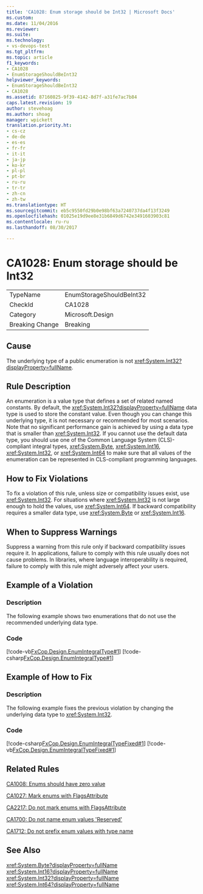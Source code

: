 ```yaml
---
title: 'CA1028: Enum storage should be Int32 | Microsoft Docs'
ms.custom: 
ms.date: 11/04/2016
ms.reviewer: 
ms.suite: 
ms.technology:
- vs-devops-test
ms.tgt_pltfrm: 
ms.topic: article
f1_keywords:
- CA1028
- EnumStorageShouldBeInt32
helpviewer_keywords:
- EnumStorageShouldBeInt32
- CA1028
ms.assetid: 87160825-9f39-4142-8d7f-a31fe7ac7b84
caps.latest.revision: 19
author: stevehoag
ms.author: shoag
manager: wpickett
translation.priority.ht:
- cs-cz
- de-de
- es-es
- fr-fr
- it-it
- ja-jp
- ko-kr
- pl-pl
- pt-br
- ru-ru
- tr-tr
- zh-cn
- zh-tw
ms.translationtype: HT
ms.sourcegitcommit: eb5c9550fd29b0e98bf63a7240737da4f13f3249
ms.openlocfilehash: 01025e19d9ee8e31b6849d6742e3491603903c81
ms.contentlocale: ru-ru
ms.lasthandoff: 08/30/2017

---
```

# <a name="ca1028-enum-storage-should-be-int32"></a>CA1028: Enum storage should be Int32
|||  
|-|-|  
|TypeName|EnumStorageShouldBeInt32|  
|CheckId|CA1028|  
|Category|Microsoft.Design|  
|Breaking Change|Breaking|  
  
## <a name="cause"></a>Cause  
 The underlying type of a public enumeration is not <xref:System.Int32?displayProperty=fullName>.  
  
## <a name="rule-description"></a>Rule Description  
 An enumeration is a value type that defines a set of related named constants. By default, the <xref:System.Int32?displayProperty=fullName> data type is used to store the constant value. Even though you can change this underlying type, it is not necessary or recommended for most scenarios. Note that no significant performance gain is achieved by using a data type that is smaller than <xref:System.Int32>. If you cannot use the default data type, you should use one of the Common Language System (CLS)-compliant integral types, <xref:System.Byte>, <xref:System.Int16>, <xref:System.Int32>, or <xref:System.Int64> to make sure that all values of the enumeration can be represented in CLS-compliant programming languages.  
  
## <a name="how-to-fix-violations"></a>How to Fix Violations  
 To fix a violation of this rule, unless size or compatibility issues exist, use <xref:System.Int32>. For situations where <xref:System.Int32> is not large enough to hold the values, use <xref:System.Int64>. If backward compatibility requires a smaller data type, use <xref:System.Byte> or <xref:System.Int16>.  
  
## <a name="when-to-suppress-warnings"></a>When to Suppress Warnings  
 Suppress a warning from this rule only if backward compatibility issues require it. In applications, failure to comply with this rule usually does not cause problems. In libraries, where language interoperability is required, failure to comply with this rule might adversely affect your users.  
  
## <a name="example-of-a-violation"></a>Example of a Violation  
  
### <a name="description"></a>Description  
 The following example shows two enumerations that do not use the recommended underlying data type.  
  
### <a name="code"></a>Code  
 [!code-vb[FxCop.Design.EnumIntegralType#1](../code-quality/codesnippet/VisualBasic/ca1028-enum-storage-should-be-int32_1.vb)] [!code-csharp[FxCop.Design.EnumIntegralType#1](../code-quality/codesnippet/CSharp/ca1028-enum-storage-should-be-int32_1.cs)]  
  
## <a name="example-of-how-to-fix"></a>Example of How to Fix  
  
### <a name="description"></a>Description  
 The following example fixes the previous violation by changing the underlying data type to <xref:System.Int32>.  
  
### <a name="code"></a>Code  
 [!code-csharp[FxCop.Design.EnumIntegralTypeFixed#1](../code-quality/codesnippet/CSharp/ca1028-enum-storage-should-be-int32_2.cs)] [!code-vb[FxCop.Design.EnumIntegralTypeFixed#1](../code-quality/codesnippet/VisualBasic/ca1028-enum-storage-should-be-int32_2.vb)]  
  
## <a name="related-rules"></a>Related Rules  
 [CA1008: Enums should have zero value](../code-quality/ca1008-enums-should-have-zero-value.md)  
  
 [CA1027: Mark enums with FlagsAttribute](../code-quality/ca1027-mark-enums-with-flagsattribute.md)  
  
 [CA2217: Do not mark enums with FlagsAttribute](../code-quality/ca2217-do-not-mark-enums-with-flagsattribute.md)  
  
 [CA1700: Do not name enum values 'Reserved'](../code-quality/ca1700-do-not-name-enum-values-reserved.md)  
  
 [CA1712: Do not prefix enum values with type name](../code-quality/ca1712-do-not-prefix-enum-values-with-type-name.md)  
  
## <a name="see-also"></a>See Also  
 <xref:System.Byte?displayProperty=fullName>   
 <xref:System.Int16?displayProperty=fullName>   
 <xref:System.Int32?displayProperty=fullName>   
 <xref:System.Int64?displayProperty=fullName>
